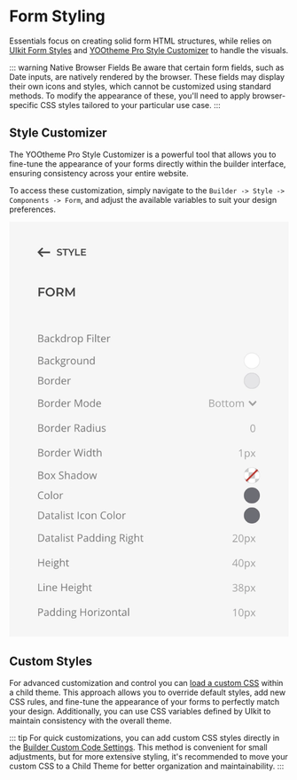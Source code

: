 # Form Styling

Essentials focus on creating solid form HTML structures, while relies on [UIkit Form Styles](https://getuikit.com/docs/form) and [YOOtheme Pro Style Customizer](https://yootheme.com/support/yootheme-pro/joomla/style-customizer) to handle the visuals.

::: warning Native Browser Fields
Be aware that certain form fields, such as Date inputs, are natively rendered by the browser. These fields may display their own icons and styles, which cannot be customized using standard methods. To modify the appearance of these, you'll need to apply browser-specific CSS styles tailored to your particular use case.
:::

## Style Customizer

The YOOtheme Pro Style Customizer is a powerful tool that allows you to fine-tune the appearance of your forms directly within the builder interface, ensuring consistency across your entire website.

To access these customization, simply navigate to the `Builder -> Style -> Components -> Form`, and adjust the available variables to suit your design preferences.

![Customizer Style Form Component](./assets/customizer-style-form.webp)

## Custom Styles

For advanced customization and control you can [load a custom CSS](https://yootheme.com/support/yootheme-pro/joomla/developers-child-themes#javascript,-css-and-fonts) within a child theme. This approach allows you to override default styles, add new CSS rules, and fine-tune the appearance of your forms to perfectly match your design. Additionally, you can use CSS variables defined by UIkit to maintain consistency with the overall theme.

::: tip
For quick customizations, you can add custom CSS styles directly in the [Builder Custom Code Settings](https://yootheme.com/support/yootheme-pro/joomla/settings#custom-code). This method is convenient for small adjustments, but for more extensive styling, it's recommended to move your custom CSS to a Child Theme for better organization and maintainability.
:::
